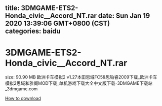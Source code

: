 
title: 3DMGAME-ETS2-Honda_civic__Accord_NT.rar
date: Sun Jan 19 2020 13:39:06 GMT+0800 (CST)    
categories: baidu
---

# 3DMGAME-ETS2-Honda_civic__Accord_NT.rar
size: 90.90 MB
 欧洲卡车模拟2 v1.27本田思域FC5&思铂睿2009下载_欧洲卡车模拟2思域和雅阁MOD下载_单机游戏下载大全中文版下载-3DMGAME下载站_3dmgame.com
 

[How to download](https://bpcam.bemobtrk.com/go/2ceec3aa-1ca2-46d6-b9ff-aaa5c184517c?jno=693)
